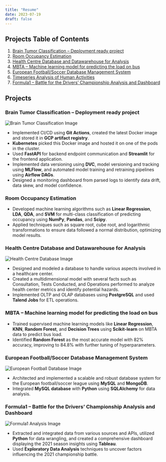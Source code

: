 ```yaml
---
title: "Resume"
date: 2023-07-19
draft: false
--- 
```


## Projects Table of Contents
1. [Brain Tumor Classification – Deployment ready project](#brain-tumor-classification--deployment-ready-project)
2. [Room Occupancy Estimation](#room-occupancy-estimation)
3. [Health Centre Database and Datawarehouse for Analysis](#health-centre-database-and-datawarehouse-for-analysis)
4. [MBTA – Machine learning model for predicting the load on bus](#mbta--machine-learning-model-for-predicting-the-load-on-bus)
5. [European Football/Soccer Database Management System](#european-footballsoccer-database-management-system)
6. [Timeseries Analysis of Human Activities](#timeseries-analysis-of-human-activities)
7. [Formula1 – Battle for the Drivers’ Championship Analysis and Dashboard](#formula1--battle-for-the-drivers-championship-analysis-and-dashboard)

## Projects

### Brain Tumor Classification – Deployment ready project
  
![Brain Tumor Classification Image](/images/BTC.png)  
- Implemented CI/CD using **Git Actions**, created the latest Docker image and stored it in **GCP artifact registry**.
- **Kubernetes** picked this Docker image and hosted it on one of the pods in the cluster.
- Used **FastAPI** for backend endpoint communication and **Streamlit** for the frontend application.
- Implemented data versioning using **DVC**, model versioning and tracking using **MLFlow**, and automated model training and retraining pipelines using **Airflow DAGs**.
- Designed a monitoring dashboard from parsed logs to identify data drift, data skew, and model confidence.

### Room Occupancy Estimation
 
- Developed machine learning algorithms such as **Linear Regression**, **LDA**, **QDA**, and **SVM** for multi-class classification of predicting occupancy using **NumPy**, **Pandas**, and **Scipy**.
- Applied techniques such as square root, cube root, and logarithmic transformations to ensure data followed a normal distribution, optimizing model results.

### Health Centre Database and Datawarehouse for Analysis

![Health Centre Database Image](/images/DW.png)  
- Designed and modeled a database to handle various aspects involved in a healthcare center.
- Created a multidimensional model with several facts such as Consultation, Tests Conducted, and Operations performed to analyze health center metrics and identify potential hazards.
- Implemented OLTP and OLAP databases using **PostgreSQL** and used **Talend Jobs** for ETL operations.

### MBTA – Machine learning model for predicting the load on bus
  
- Trained supervised machine learning models like **Linear Regression**, **KNN**, **Random Forest**, and **Decision Trees** using **Scikit-learn** on MBTA data to predict bus load.
- Identified **Random Forest** as the most accurate model with 82% accuracy, improving to 84.8% with further tuning of hyperparameters.

### European Football/Soccer Database Management System

![European Football Database Image](/images/DMA.png)  
- Architected and implemented a scalable and robust database system for the European football/soccer league using **MySQL** and **MongoDB**.
- Integrated **MySQL database** with **Python** using **SQLAlchemy** for data analysis.


### Formula1 – Battle for the Drivers’ Championship Analysis and Dashboard

![Formula1 Analysis Image](/images/Dashboard.png)  
- Extracted and integrated data from various sources and APIs, utilized **Python** for data wrangling, and created a comprehensive dashboard displaying the 2021 season insights using **Tableau**.
- Used **Exploratory Data Analysis** techniques to uncover factors influencing the 2021 championship battle.
